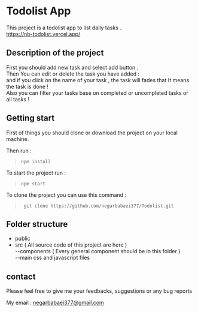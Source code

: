 # Todolist App 
This project is a todolist app to list daily tasks .
\
https://nb-todolist.vercel.app/

## Description of the project
First you should add new task and select add button .
\
Then You can edit or delete the task you have added :
\
and if you click on the name of your task , the task will fades that It means the task is done !
\
Also you can filter your tasks base on completed or uncompleted tasks or all tasks !

## Getting start
First of things you should clone or download the project on your local machine.

Then run :

> ```npm install```

To start the project run :

> ```npm start```

To clone the project you can use this command :

> ``` git clone https://github.com/negarbabaei377/Todolist.git```


## Folder structure
-   public
-   src ( All source code of this project are here )  
    --components ( Every general component should be in this folder )  
    --main css and javascript files
    
## contact

Please feel free to give me your feedbacks, suggestions or any bug reports

My email :  [negarbabaei377@gmail.com](mailto:negarbabaei377@gmail.com)
